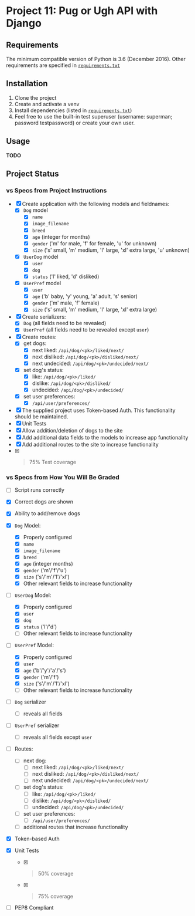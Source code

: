 Project 11: Pug or Ugh API with Django
======================================

Requirements
------------
The minimum compatible version of Python is 3.6 (December 2016).
Other requirements are specified in [`requirements.txt`][reqs]

Installation
------------
1. Clone the project
2. Create and activate a venv
3. Install dependencies (listed in [`requirements.txt`][reqs])
4. Feel free to use the built-in test superuser (username: superman; password testpassword) or create your
   own user.

Usage
-----
**TODO**

Project Status
--------------
### vs Specs from Project Instructions ###
- [x] Create application with the following models and fieldnames:
  - [x] `Dog` model
    - [x] `name`
    - [x] `image_filename`
    - [x] `breed`
    - [x] `age` (integer for months)
    - [x] `gender` ('m' for male, 'f' for female, 'u' for unknown)
    - [x] `size` ('s' small, 'm' medium, 'l' large, 'xl' extra large,
          'u' unknown)
  - [x] `UserDog` model
    - [x] `user`
    - [x] `dog`
    - [x] `status` ('l' liked, 'd' disliked)
  - [x] `UserPref` model
    - [x] `user`
    - [x] `age` ('b' baby, 'y' young, 'a' adult, 's' senior)
    - [x] `gender` ('m' male, 'f' female)
    - [x] `size` ('s' small, 'm' medium, 'l' large, 'xl' extra large)
- [x] Create serializers:
  - [x] `Dog` (all fields need to be revealed)
  - [x] `UserPref` (all fields need to be revealed except `user`)
- [x] Create routes:
  - [x] get dogs:
    - [x] next liked: `/api/dog/<pk>/liked/next/`
    - [x] next disliked: `/api/dog/<pk>/disliked/next/`
    - [x] next undecided: `/api/dog/<pk>/undecided/next/`
  - [x] set dog's status:
    - [x] like: `/api/dog/<pk>/liked/`
    - [x] dislike: `/api/dog/<pk>/disliked/`
    - [x] undecided: `/api/dog/<pk>/undecided/`
  - [x] set user preferences:
    - [x] `/api/user/preferences/`
- [x] The supplied project uses Token-based Auth. This functionality should be
      maintained.
- [x] Unit Tests
- [x] Allow addition/deletion of dogs to the site
- [x] Add additional data fields to the models to increase app functionality
- [x] Add additional routes to the site to increase functionality
- [x] >75% Test coverage

### vs Specs from How You Will Be Graded ###
- [ ] Script runs correctly
- [x] Correct dogs are shown
- [x] Ability to add/remove dogs
- [x] `Dog` Model:
  - [x] Properly configured
  - [x] `name`
  - [x] `image_filename`
  - [x] `breed`
  - [x] `age` (integer months)
  - [x] `gender` ('m'/'f'/'u')
  - [x] `size` ('s'/'m'/'l'/'xl')
  - [x] Other relevant fields to increase functionality
- [ ] `UserDog` Model:
  - [x] Properly configured
  - [x] `user`
  - [x] `dog`
  - [x] `status` ('l'/'d')
  - [ ] Other relevant fields to increase functionality
- [ ] `UserPref` Model:
  - [x] Properly configured
  - [x] `user`
  - [x] `age` ('b'/'y'/'a'/'s')
  - [x] `gender` ('m'/'f')
  - [x] `size` ('s'/'m'/'l'/'xl')
  - [ ] Other relevant fields to increase functionality
- [ ] `Dog` serializer
  - [ ] reveals all fields
- [ ] `UserPref` serializer
  - [ ] reveals all fields except `user`
- [ ] Routes:
  - [ ] next dog:
    - [ ] next liked: `/api/dog/<pk>/liked/next/`
    - [ ] next disliked: `/api/dog/<pk>/disliked/next/`
    - [ ] next undecided: `/api/dog/<pk>/undecided/next/`
  - [ ] set dog's status:
    - [ ] like: `/api/dog/<pk>/liked/`
    - [ ] dislike: `/api/dog/<pk>/disliked/`
    - [ ] undecided: `/api/dog/<pk>/undecided/`
  - [ ] set user preferences:
    - [ ] `/api/user/preferences/`
  - [ ] additional routes that increase functionality
- [x] Token-based Auth
- [x] Unit Tests
  - [x] >50% coverage
  - [x] >75% coverage
- [ ] PEP8 Compliant




[reqs]: https://github.com/Crossroadsman/treehouse-techdegree-python-project11/blob/master/requirements.txt
